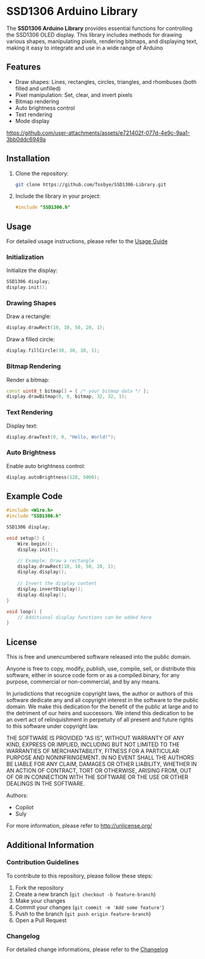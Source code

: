 # SSD1306 Arduino Library

The **SSD1306 Arduino Library** provides essential functions for controlling the SSD1306 OLED display. This library includes methods for drawing various shapes, manipulating pixels, rendering bitmaps, and displaying text, making it easy to integrate and use in a wide range of Arduino 

## Features

- Draw shapes: Lines, rectangles, circles, triangles, and rhombuses (both filled and unfilled)
- Pixel manipulation: Set, clear, and invert pixels
- Bitmap rendering
- Auto brightness control
- Text rendering
- Mode display 

https://github.com/user-attachments/assets/e721402f-077d-4e9c-9aa1-3bb0ddc6949a

## Installation

1. Clone the repository:
   ```bash
   git clone https://github.com/Tosbye/SSD1306-Library.git
   ```
2. Include the library in your project:
   ```cpp
   #include "SSD1306.h"
   ```

## Usage

For detailed usage instructions, please refer to the [Usage Guide](HowToUse.md)

### Initialization

Initialize the display:
```cpp
SSD1306 display;
display.init();
```

### Drawing Shapes

Draw a rectangle:
```cpp
display.drawRect(10, 10, 50, 20, 1);
```

Draw a filled circle:
```cpp
display.fillCircle(30, 30, 10, 1);
```

### Bitmap Rendering

Render a bitmap:
```cpp
const uint8_t bitmap[] = { /* your bitmap data */ };
display.drawBitmap(0, 0, bitmap, 32, 32, 1);
```

### Text Rendering

Display text:
```cpp
display.drawText(0, 0, "Hello, World!");
```

### Auto Brightness

Enable auto brightness control:
```cpp
display.autoBrightness(128, 5000);
```

## Example Code

```cpp
#include <Wire.h>
#include "SSD1306.h"

SSD1306 display;

void setup() {
    Wire.begin();
    display.init();

    // Example: Draw a rectangle
    display.drawRect(10, 10, 50, 20, 1);
    display.display();
    
    // Invert the display content
    display.invertDisplay();
    display.display();
}

void loop() {
    // Additional display functions can be added here
}
```

## License

This is free and unencumbered software released into the public domain.

Anyone is free to copy, modify, publish, use, compile, sell, or distribute this software, either in source code form or as a compiled binary, for any purpose, commercial or non-commercial, and by any means.

In jurisdictions that recognize copyright laws, the author or authors of this software dedicate any and all copyright interest in the software to the public domain. We make this dedication for the benefit of the public at large and to the detriment of our heirs and successors. We intend this dedication to be an overt act of relinquishment in perpetuity of all present and future rights to this software under copyright law.

THE SOFTWARE IS PROVIDED "AS IS", WITHOUT WARRANTY OF ANY KIND, EXPRESS OR IMPLIED, INCLUDING BUT NOT LIMITED TO THE WARRANTIES OF MERCHANTABILITY, FITNESS FOR A PARTICULAR PURPOSE AND NONINFRINGEMENT. IN NO EVENT SHALL THE AUTHORS BE LIABLE FOR ANY CLAIM, DAMAGES OR OTHER LIABILITY, WHETHER IN AN ACTION OF CONTRACT, TORT OR OTHERWISE, ARISING FROM, OUT OF OR IN CONNECTION WITH THE SOFTWARE OR THE USE OR OTHER DEALINGS IN THE SOFTWARE.

Authors:
- Copilot
- Suly

For more information, please refer to <http://unlicense.org/>

## Additional Information

### Contribution Guidelines

To contribute to this repository, please follow these steps:
1. Fork the repository
2. Create a new branch (`git checkout -b feature-branch`)
3. Make your changes
4. Commit your changes (`git commit -m 'Add some feature'`)
5. Push to the branch (`git push origin feature-branch`)
6. Open a Pull Request

### Changelog

For detailed change informations, please refer to the [Changelog](CHANGELOG.md)
